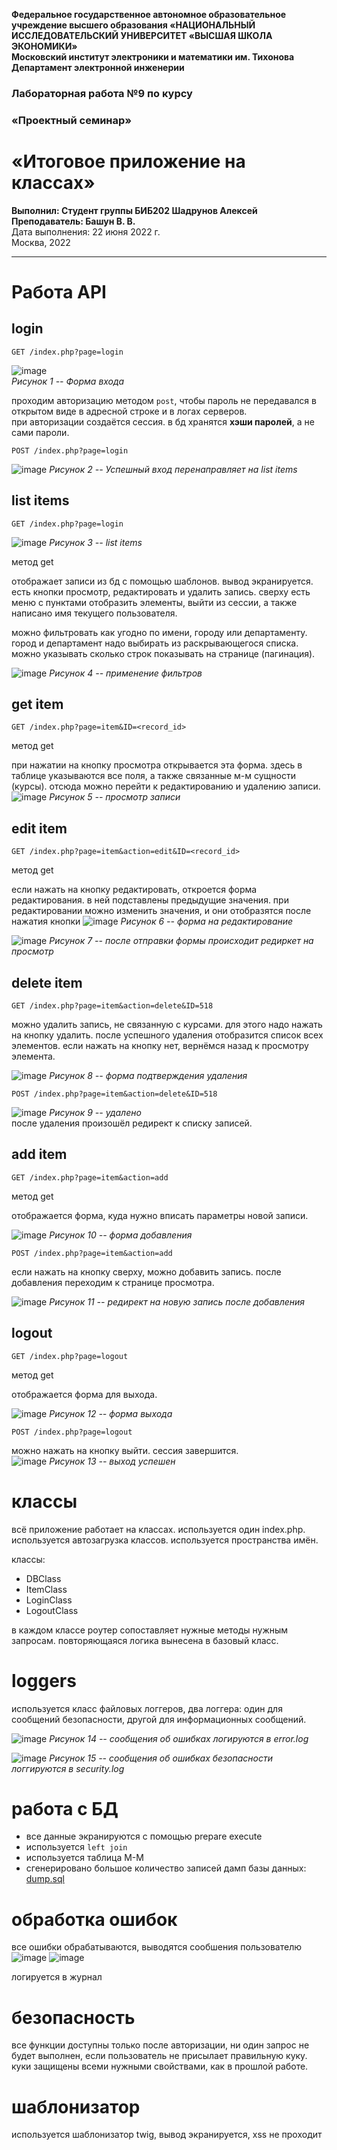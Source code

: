 **Федеральное государственное автономное образовательное учреждение высшего образования «НАЦИОНАЛЬНЫЙ ИССЛЕДОВАТЕЛЬСКИЙ УНИВЕРСИТЕТ «ВЫСШАЯ ШКОЛА ЭКОНОМИКИ»**  
**Московский институт электроники и математики им. Тихонова**  
**Департамент электронной инженерии**  

### Лабораторная работа №9 по курсу
### «Проектный семинар»
# «Итоговое приложение на классах»

**Выполнил: Студент группы БИБ202 Шадрунов Алексей**  
**Преподаватель: Башун В. В.**  
Дата выполнения: 22 июня 2022 г.  
Москва, 2022

---


# Работа API

## login
```
GET /index.php?page=login
```
![image](https://user-images.githubusercontent.com/44522467/175136232-fa0d73c5-aa6d-4576-aeeb-60cebc1a08d4.png)  
*Рисунок 1 -- Форма входа*  

проходим авторизацию методом `post`, чтобы пароль не передавался в открытом виде в адресной строке и в логах серверов.  
при авторизации создаётся сессия. в бд хранятся **хэши паролей**, а не сами пароли.  

```
POST /index.php?page=login
```
![image](https://user-images.githubusercontent.com/44522467/175136805-d2eab07a-3ce7-4e54-bcab-9c4d75d3d6fa.png)
*Рисунок 2 -- Успешный вход перенаправляет на list items*  


## list items
```
GET /index.php?page=login
```
![image](https://user-images.githubusercontent.com/44522467/175137201-8550dc50-4a93-4f33-bd11-59e0f0614e29.png)
*Рисунок 3 -- list items*  

метод get  

отображает записи из бд с помощью шаблонов. вывод экранируется. есть кнопки просмотр, редактировать и удалить запись. сверху есть меню с пунктами отобразить элементы, выйти из сессии, а также написано имя текущего пользователя.  

можно фильтровать как угодно по имени, городу или департаменту. город и департамент надо выбирать из раскрывающегося списка. можно указывать сколько строк показывать на странице (пагинация).

![image](https://user-images.githubusercontent.com/44522467/175139314-1460fa34-bbf7-4d36-a146-4a64f9bc7bdd.png)
*Рисунок 4 -- применение фильтров*  



## get item
```
GET /index.php?page=item&ID=<record_id>
```  
метод get  

при нажатии на кнопку просмотра открывается эта форма. здесь в таблице указываются все поля, а также связанные м-м сущности (курсы). отсюда можно перейти к редактированию и удалению записи.  
![image](https://user-images.githubusercontent.com/44522467/175140361-513d3c37-3a2b-46dd-a1a8-c3523b05d906.png)
*Рисунок 5 -- просмотр записи*  


## edit item
```
GET /index.php?page=item&action=edit&ID=<record_id>
```  
метод get  

если нажать на кнопку редактировать, откроется форма редактирования. в ней подставлены предыдущие значения. при редактировании можно изменить значения, и они отобразятся после нажатия кнопки
![image](https://user-images.githubusercontent.com/44522467/175141269-37fe17f8-3e77-4b73-b83e-7f9717f233ea.png)
*Рисунок 6 -- форма на редактирование*  

![image](https://user-images.githubusercontent.com/44522467/175142178-95c60f03-2c47-41fe-83fd-9a8a91befd2a.png)
*Рисунок 7 -- после отправки формы происходит редиркет на просмотр*  


## delete item
```
GET /index.php?page=item&action=delete&ID=518
```  
можно удалить запись, не связанную с курсами. для этого надо нажать на кнопку удалить. после успешного удаления отобразится список всех элементов. если нажать на кнопку нет, вернёмся назад к просмотру элемента.  

![image](https://user-images.githubusercontent.com/44522467/175142436-2337761f-cbd3-4279-bf6a-cd6279f652b9.png)
*Рисунок 8 -- форма подтверждения удаления*  

```
POST /index.php?page=item&action=delete&ID=518
```  
![image](https://user-images.githubusercontent.com/44522467/175142974-d68d7539-3448-4818-915c-978b9f36dd4b.png)
*Рисунок 9 -- удалено*  
после удаления произошёл редирект к списку записей.   


## add item  
```
GET /index.php?page=item&action=add
```  
метод get

отображается форма, куда нужно вписать параметры новой записи.

![image](https://user-images.githubusercontent.com/44522467/175143584-b87e5ca0-19f0-437d-a72c-ac9c86282e25.png)
*Рисунок 10 -- форма добавления*  

```
POST /index.php?page=item&action=add
```  
если нажать на кнопку сверху, можно добавить запись. после добавления переходим к странице просмотра. 

![image](https://user-images.githubusercontent.com/44522467/175143966-539c6597-0548-42cd-a56b-50632e04f662.png)
*Рисунок 11 -- редирект на новую запись после добавления*  



## logout
```
GET /index.php?page=logout
```  
метод get

отображается форма для выхода.

![image](https://user-images.githubusercontent.com/44522467/175144417-79fa5d38-bef9-48d4-95a4-04396d9dca09.png)
*Рисунок 12 -- форма выхода*  

```
POST /index.php?page=logout
```  
можно нажать на кнопку выйти. сессия завершится.  
![image](https://user-images.githubusercontent.com/44522467/175144546-30437854-886c-4739-ae9f-3e8aa3e17b03.png)
*Рисунок 13 -- выход успешен*  



# классы
всё приложение работает на классах. используется один index.php. используется автозагрузка классов. используется пространства имён.  

классы:  
- DBClass
- ItemClass
- LoginClass
- LogoutClass  

в каждом классе роутер сопоставляет нужные методы нужным запросам. повторяющаяся логика вынесена в базовый класс.

# loggers
используется класс файловых логгеров, два логгера: один для сообщений безопасности, другой для информационных сообщений.


![image](https://user-images.githubusercontent.com/44522467/175145191-e4566bda-7200-4867-8e2f-38525fabf1b4.png)
*Рисунок 14 -- сообщения об ошибках логируются в error.log*  

![image](https://user-images.githubusercontent.com/44522467/175145256-4ca2bfec-d67c-421b-a5a8-17a342f2da38.png)
*Рисунок 15 -- сообщения об ошибках безопасности логгируются в security.log*  
 


# работа с БД
- все данные экранируются с помощью prepare execute
- используется `left join`
- используется таблица М-М
- сгенерировано большое количество записей
дамп базы данных: [dump.sql](./dump.sql)

# обработка ошибок
все ошибки обрабатываются, выводятся сообшения пользователю
![image](https://user-images.githubusercontent.com/44522467/161386119-579e85d2-f62e-489d-a047-e22d13874640.png) 
![image](https://user-images.githubusercontent.com/44522467/161386199-23b14392-50e4-46b3-8e1a-cf91c58a75e4.png)

логируется в журнал

# безопасность
все функции доступны только после авторизации, ни один запрос не будет выполнен, если пользователь не присылает правильную куку. куки защищены всеми нужными свойствами, как в прошлой работе. 

# шаблонизатор
используется шаблонизатор twig, вывод экранируется, xss не проходит
